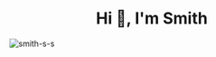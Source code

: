 <h1 align="center">Hi 👋, I'm Smith</h1>






<p><img align="center" src="https://github-readme-streak-stats.herokuapp.com/?user=smith-s-s&" alt="smith-s-s" /></p>
